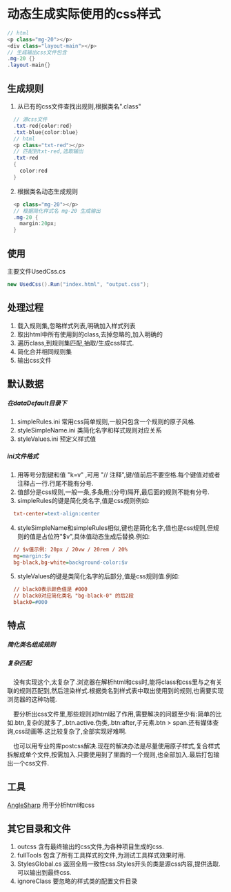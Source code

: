 ﻿# 动态生成实际使用的css样式
```csharp
// html
<p class="mg-20"></p>
<div class="layout-main"></p>
// 生成输出css文件包含
.mg-20 {}
.layout-main{}
```
## 生成规则
1. 从已有的css文件查找出规则,根据类名".class"
```csharp
  // 源css文件
  .txt-red{color:red}
  .txt-blue{color:blue}
  // html
  <p class="txt-red"></p>
  // 匹配到txt-red,选取输出
  .txt-red
  {
    color:red
  }
```
2. 根据类名动态生成规则
```csharp
  <p class="mg-20"></p>
  // 根据简化样式名 mg-20 生成输出
  .mg-20 {
    margin:20px;
  }
```
## 使用
主要文件UsedCss.cs
```csharp
new UsedCss().Run("index.html", "output.css");
```
## 处理过程
1. 载入规则集,忽略样式列表,明确加入样式列表
2. 取出html中所有使用到的class,去掉忽略的,加入明确的
3. 遍历class,到规则集匹配,抽取/生成css样式.
4. 简化合并相同规则集
5. 输出css文件

## 默认数据
##### 在dataDefault目录下
1. simpleRules.ini 常用css简单规则,一般只包含一个规则的原子风格.
2. styleSimpleName.ini 类简化名字和样式规则对应关系
3. styleValues.ini 预定义样式值

##### ini文件格式

1. 用等号分割键和值 "k=v" ,可用 "// 注释",键/值前后不要空格.每个键值对或者注释占一行.行尾不能有分号.
2. 值部分是css规则,一般一条,多条用;(分号)隔开,最后面的规则不能有分号.
3. simpleRules的键是简化类名字,值是css规则例如:
```ini
  txt-center=text-align:center
```
4. styleSimpleName和simpleRules相似,键也是简化名字,值也是css规则,但规则的值是占位符"$v",具体值动态生成后替换.例如:
```ini
  // $v值示例: 20px / 20vw / 20rem / 20%
  mg=margin:$v
  bg-black,bg-white=background-color:$v
```
5. styleValues的键是类简化名字的后部分,值是css规则值.例如:
```ini
  // black0表示颜色值是 #000
  // black0对应简化类名 "bg-black-0" 的后2段
  black0=#000
```

## 特点
##### 简化类名组成规则
##### 复杂匹配
&emsp;没有实现这个,太复杂了.浏览器在解析html和css时,能将class和css里与之有关联的规则匹配到,然后渲染样式.根据类名到样式表中取出使用到的规则,也需要实现浏览器的这种功能.

&emsp;要分析出css文件里,那些规则对html起了作用,需要解决的问题至少有:简单的比如.btn,复杂的就多了,.btn.active.伪类,.btn:after,子元素.btn > span.还有媒体查询,css动画等.这比较复杂了,全部实现好难啊.

&emsp;也可以用专业的库postcss解决.现在的解决办法是尽量使用原子样式,复合样式拆解成单个文件,按需加入.只要使用到了里面的一个规则,也全部加入.最后打包输出一个css文件.
## 工具
[AngleSharp](https://anglesharp.github.io/) 用于分析html和css
## 其它目录和文件
1. outcss 含有最终输出的css文件,为各种项目生成的css.
2. fullTools 包含了所有工具样式的文件,为测试工具样式效果时用.
3. StylesGlobal.cs 返回全局一致性css.Styles开头的类是源css内容,提供选取.可以输出到最终css.
4. ignoreClass 要忽略的样式类的配置文件目录